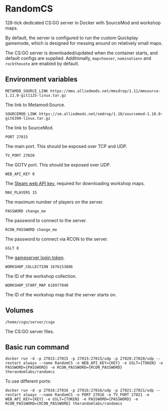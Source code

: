 # RandomCS

128-tick dedicated CS:GO server in Docker with SourceMod and workshop maps.

By default, the server is configured to run the custom Quickplay gamemode, which is designed
for messing around on relatively small maps.

The CS:GO server is downloaded/updated when the container starts, and default configs are supplied.
Additionally, `mapchooser`, `nominations` and `rockthevote` are enabled by default.

## Environment variables

`METAMOD_SOURCE_LINK https://mms.alliedmods.net/mmsdrop/1.11/mmsource-1.11.0-git1125-linux.tar.gz`

The link to Metamod:Source.

`SOURCEMOD_LINK https://sm.alliedmods.net/smdrop/1.10/sourcemod-1.10.0-git6390-linux.tar.gz`

The link to SourceMod.

`PORT 27015`

The main port. This should be exposed over TCP and UDP.

`TV_PORT 27020`

The GOTV port. This should be exposed over UDP.

`WEB_API_KEY 0`

The [Steam web API key](https://steamcommunity.com/dev/apikey),
required for downloading workshop maps.

`MAX_PLAYERS 15`

The maximum number of players on the server.

`PASSWORD change_me`

The password to connect to the server.

`RCON_PASSWORD change_me`

The password to connect via RCON to the server.

`GSLT 0`

The [gameserver login token](https://steamcommunity.com/dev/managegameservers).

`WORKSHOP_COLLECTION 1676153886`

The ID of the workshop collection.

`WORKSHOP_START_MAP 610977040`

The ID of the workshop map that the server starts on.

## Volumes

`/home/csgo/server/csgo`

The CS:GO server files.

## Basic run command

`docker run -d -p 27015:27015 -p 27015:27015/udp -p 27020:27020/udp --restart always
--name RandomCS -e WEB_API_KEY={KEY} -e GSLT={TOKEN} -e PASSWORD={PASSWORD}
-e RCON_PASSWORD={RCON_PASSWORD} therandomlabs/randomcs`

To use different ports:

`docker run -d -p 27016:27016 -p 27016:27016/udp -p 27021:27021/udp --restart always
--name RandomCS -e PORT 27016 -e TV_PORT 27021 -e WEB_API_KEY={KEY} -e GSLT={TOKEN}
-e PASSWORD={PASSWORD} -e RCON_PASSWORD={RCON_PASSWORD} therandomlabs/randomcs`
